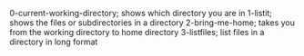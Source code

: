 0-current-working-directory; shows which directory you are in
1-listit; shows the files or subdirectories in a directory
2-bring-me-home; takes you from the working directory to home directory
3-listfiles; list files in a directory in long format
